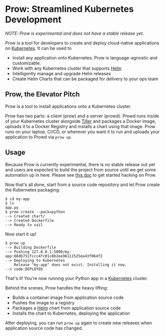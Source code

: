 # Prow: Streamlined Kubernetes Development

_NOTE: Prow is experimental and does not have a stable release yet._

Prow is a tool for developers to create and deploy cloud-native applications on [Kubernetes][]. It
can be used to

- Install any application onto Kubernetes; Prow is language-agnostic and customizable.
- Work with any Kubernetes cluster that supports [Helm][]
- Intelligently manage and upgrade Helm releases
- Create Helm Charts that can be packaged for delivery to your ops team

## Prow, the Elevator Pitch

Prow is a tool to install applications onto a Kubernetes cluster.

Prow has two parts: a client (prow) and a server (prowd). Prowd runs inside of your Kubernetes
cluster alongside [Tiller][helm] and packages a Docker image, uploads it to a Docker Registry and
installs a chart using that image. Prow runs on your laptop, CI/CD, or wherever you want it to run
and uploads your application to Prowd via `prow up`.

## Usage

Because Prow is currently experimental, there is no stable release out yet and users are expected
to build the project from source until we get some automation up in here. Please see
[this doc][hacking] to get started hacking on Prow.

Now that's all done, start from a source code repository and let Prow create the Kubernetes
packaging:

```
$ cd my-app
$ ls
app.py
$ prow create --pack=python
--> Created chart/
--> Created Dockerfile
--> Ready to sail
```

Now start it up!

```
$ prow up
--> Building Dockerfile
--> Pushing 127.0.0.1:5000/my-app:08db751fccc4fc01c8b2ee96111525ea43f064f2
--> Deploying to Kubernetes
    Release "my-app" does not exist. Installing it now.
--> code:DEPLOYED
```

That's it! You're now running your Python app in a [Kubernetes][] cluster.

Behind the scenes, Prow handles the heavy lifting:

- Builds a container image from application source code
- Pushes the image to a registry
- Packages a [Helm][] chart from application source code
- Installs the chart to Kubernetes, deploying the application

After deploying, you can run `prow up` again to create new releases when
application source code has changed.


[hacking]: docs/hacking.md
[Kubernetes]: https://kubernetes.io/
[Helm]: https://github.com/kubernetes/helm
